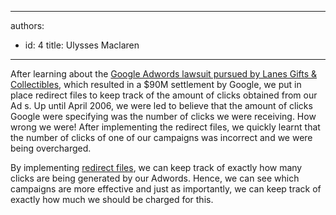 

---
authors:
  - id: 4
    title: Ulysses Maclaren
---




<span class='intro'> <p>After learning about the&#160;<a href="http&#58;//www.ssw.com.au/SSW/Redirect/News.htm">Google Adwords lawsuit pursued by Lanes Gifts &amp; Collectibles</a>, which resulted in a $90M settlement by Google, we put in place redirect files to keep track of the amount of clicks obtained from our Ad s. Up until April 2006, we were led to believe that the amount of clicks Google were specifying was the number of clicks we were receiving. How wrong we were! After implementing the redirect files, we quickly learnt that the number of clicks of one of our campaigns was incorrect and we were being overcharged.</p> </span>

<p>​By implementing&#160;<a href="http&#58;//www.ssw.com.au/ssw/Standards/Rules/RulesToBetterWebsitesNavigation.aspx#ManageExternalLinks">redirect files</a>, we can keep track of exactly how many clicks are being generated by our Adwords. Hence, we can see which campaigns are more effective and just as importantly, we can keep track of exactly how much we should be charged for this.​​​</p>


